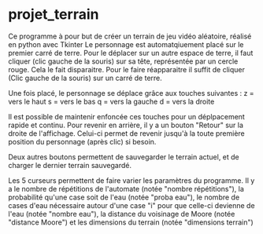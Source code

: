 # projet_terrain

Ce programme à pour but de créer un terrain de jeu vidéo aléatoire, réalisé en python avec Tkinter
Le personnage est automatqiuement placé sur le premier carré de terre. Pour le déplacer sur un autre espace de terre, il faut cliquer (clic gauche de la souris) sur sa tête, représentée par un cercle rouge. Cela le fait disparaitre. Pour le faire réapparaitre il suffit de cliquer (Clic gauche de la souris) sur un carré de terre. 

Une fois placé, le personnage se déplace grâce aux touches suivantes :
    z = vers le haut 
    s = vers le bas
    q = vers la gauche
    d = vers la droite

Il est possible de maintenir enfoncée ces touches pour un déplpacement rapide et continu. 
Pour revenir en arrière, il y a un bouton "Retour" sur la droite de l'affichage. Celui-ci permet de revenir jusqu'à la toute première position du personnage (après clic) si besoin. 

Deux autres boutons permettent de sauvegarder le terrain actuel, et de charger le dernier terrain sauvegardé. 

Les 5 curseurs permettent de faire varier les paramètres du programme. Il y a le nombre de répétitions de l'automate (notée "nombre répétitions"), la probabilité qu'une case soit de l'eau (notée "proba eau"), le nombre de cases d'eau nécessaire autour d'une case "i" pour que celle-ci devienne de l'eau (notée "nombre eau"), la distance du voisinage de Moore (notée "distance Moore") et les dimensions du terrain (notée "dimensions terrain")